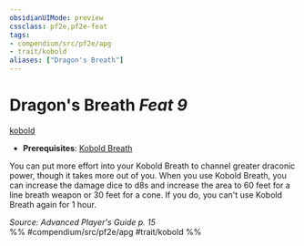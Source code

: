```yaml
---
obsidianUIMode: preview
cssclass: pf2e,pf2e-feat
tags:
- compendium/src/pf2e/apg
- trait/kobold
aliases: ["Dragon's Breath"]
---
```

# Dragon's Breath  *Feat 9*  
[kobold](rules/traits/kobold-b1.md)  

- **Prerequisites**: [Kobold Breath](compendium/feats/kobold-breath-apg.md)

You can put more effort into your Kobold Breath to channel greater draconic power, though it takes more out of you. When you use Kobold Breath, you can increase the damage dice to d8s and increase the area to 60 feet for a line breath weapon or 30 feet for a cone. If you do, you can't use Kobold Breath again for 1 hour.

*Source: Advanced Player's Guide p. 15*  
%% #compendium/src/pf2e/apg #trait/kobold %%